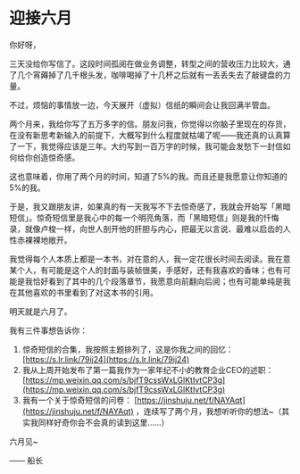 # 迎接六月

你好呀，

三天没给你写信了。这段时间孤阅在做业务调整，转型之间的营收压力比较大，通了几个宵薅掉了几千根头发，咖啡喝掉了十几杯之后就有一丢丢失去了敲键盘的力量。

不过，烦恼的事情放一边，今天展开（虚拟）信纸的瞬间会让我回满半管血。

两个月来，我给你写了五万多字的信。朋友问我，你觉得以你脑子里现在的存货，在没有新思考新输入的前提下，大概写到什么程度就枯竭了呢——我还真的认真算了一下，我觉得应该是三年。大约写到一百万字的时候，我可能会发愁下一封信如何给你创造惊奇感。

这也意味着，你用了两个月的时间，知道了5%的我。而且还是我愿意让你知道的5%的我。

于是，我又跟朋友讲，如果真的有一天我写不下去惊奇感了，我就会开始写「黑暗短信」。惊奇短信里是我心中的每一个明亮角落，而「黑暗短信」则是我的忏悔录，就像卢梭一样，向世人剖开他的肝胆与内心，把最无以言说、最难以启齿的人性赤裸裸地敞开。

我觉得每个人本质上都是一本书，对在意的人，我一定花很长时间去阅读。我在意某个人，有可能是这个人的封面与装帧很美，手感好，还有我喜欢的香味；也有可能是我恰好看到了其中的几个段落章节，我愿意向前翻向后阅；也有可能单纯是我在其他喜欢的书里看到了对这本书的引用。

明天就是六月了。

我有三件事想告诉你：

1. 惊奇短信的合集，我按照主题排列了，这是你我之间的回忆：[https://s.lr.link/79ij24](https://s.lr.link/79ij24)
2. 我从上周开始发布了第一篇我作为一家年纪不小的教育企业CEO的述职：[https://mp.weixin.qq.com/s/bjfT9cssWxLGlKtIvtCP3g](https://mp.weixin.qq.com/s/bjfT9cssWxLGlKtIvtCP3g)
3. 我有一个关于惊奇短信的问卷： [https://jinshuju.net/f/NAYAqt](https://jinshuju.net/f/NAYAqt) ，连续写了两个月，我想听听你的想法~（其实我同样好奇你会不会真的读到这里……）

六月见~

—— 船长